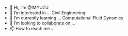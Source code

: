 - 👋 Hi, I’m @IMYUZU
- 👀 I’m interested in ... Civil Engineering
- 🌱 I’m currently learning ... Computational Fluid Dynamics
- 💞️ I’m looking to collaborate on ...
- 📫 How to reach me ... 

<!---
IMYUZU/IMYUZU is a ✨ special ✨ repository because its `README.md` (this file) appears on your GitHub profile.
You can click the Preview link to take a look at your changes.
--->
